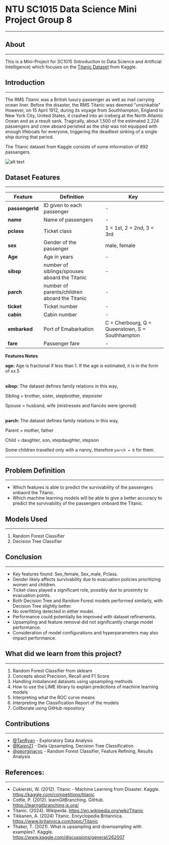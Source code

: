 # NTU SC1015 Data Science Mini Project Group 8
---

## About
---

This is a Mini-Project for SC1015 (Introduction to Data Science and Artificial Intelligence) which focuses on the [Titanic Dataset](https://kaggle.com/competitions/titanic) from Kaggle.

## Introduction
---

The RMS Titanic was a British luxury passenger as well as mail carrying ocean liner. Before the disaster, the RMS Titanic was deemed "unsinkable" However, on 15 April 1912, during its voyage from Southhampton, England to New York City, United States, it crashed into an iceberg at the North Atlantic Ocean and as a result sank. Tragically, about 1,500 of the estimated 2,224 passengers and crew aboard perished as the ship was not equipped with enough lifeboats for everyone, triggering the deadliest sinking of a single ship during that period. 

The Titanic dataset from Kaggle consists of some information of 892 passangers. 

![alt text](https://www.worldhistory.org/img/r/p/1500x1500/14047.png.webp?v=1706789164 "RMS Titanic")

## Dataset Features
---

| **Feature** | **Definition** | **Key** |  
|----------------|----------------|---------|  
| **passengerId** | ID given to each passenger | - |
| **name** | Name of passengers | - |
| **pclass** | Ticket class | 1 = 1st, 2 = 2nd, 3 = 3rd |  
| **sex** | Gender of the passenger | male, female |  
| **Age** | Age in years | - |  
| **sibsp** | number of siblings/spouses aboard the Titanic | - |  
| **parch** | number of parents/children aboard the Titanic | - |  
| **ticket** | Ticket number | - |  
| **cabin** | Cabin number | - |  
| **embarked** | Port of Emabarkation | C = Cherbourg, Q = Queenstown, S = Southhampton |  
| **fare** | Passenger fare | - |

**Features Notes**

**age:** Age is fractional if less than 1. If the age is estimated, it is in the form of xx.5  <br/><br/>

**sibsp:** The dataset defines family relations in this way,

Sibling = brother, sister, stepbrother, stepsister

Spouse = husband, wife (mistresses and fiancés were ignored)  <br/><br/>


**parch:** The dataset defines family relations in this way,

Parent = mother, father

Child = daughter, son, stepdaughter, stepson

Some children travelled only with a nanny, therefore `parch = 0` for them.

---

## Problem Definition
---

* Which features is able to predict the survivability of the passengers onbaord the Titanic.   
* Which machine learning models will be able to give a better accuracy to predict the survivability of the passengers onboard the Titanic. 

## Models Used
---

1. Random Forest Classifier   
2. Decision Tree Classifier 

## Conclusion
---

* Key features found: Sex_female, Sex_male, Pclass.
* Gender likely affects survivability due to evacuation policies prioritizing women and children.
* Ticket class played a significant role, possibly due to proximity to evacuation points.
* Both Decision Tree and Random Forest models performed similarly, with Decision Tree slightly better.
* No overfitting detected in either model.
* Performance could potentially be improved with dataset refinements.
* Upsampling and feature removal did not significantly change model performance.
* Consideration of model configurations and hyperparameters may also impact performance. 

## What did we learn from this project?
---

1. Random Forest Classifier from sklearn 
2. Concepts about Precision, Recall and F1 Score 
3. Handling imbalanced datasets using upsampling methods  
4. How to use the LIME library to explain predictions of machine learning models 
5. Interpreting what the ROC curve means 
6. Interpreting the Classification Report of the models 
7. Collborate using GitHub repository 

## Contributions 
--- 
 
* [@TanRyan](https://github.com/TanRyan) - Exploratory Data Analysis
* [@Kaien21](https://github.com/Kaien21) - Data Upsampling, Decision Tree Classification
* [@georginacyc](https://github.com/georginacyc) - Random Forest Classifier, Feature Refining, Results Analysis


## References:
---

* Cukierski, W. (2012). Titanic - Machine Learning from Disaster. Kaggle. https://kaggle.com/competitions/titanic 
* Cottle, P. (2012). learnGitBranching. GitHub. https://learngitbranching.js.org/ 
* Titanic. (2024). Wikipeida. https://en.wikipedia.org/wiki/Titanic 
* Tikkanen, A. (2024) Titanic. Encyclopedia Britannica. https://www.britannica.com/topic/Titanic 
* Thaker, T. (2021). What is upsampling and downsampling with examples?. Kaggle. https://www.kaggle.com/discussions/general/262007
